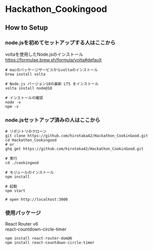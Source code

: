 # Hackathon_Cookingood



## How to Setup

### node.jsを初めてセットアップする人はここから
voltaを使用したNode.jsのインストール  
https://formulae.brew.sh/formula/volta#default
```
# macのパッケージサービスからvoltaのインストール
brew install volta

# Node.js バージョン18の最新 LTS をインストール
volta install node@18

# インストールの確認
node -v
npm -v
```

### node.jsセットアップ済みの人はここから

```
# リポジトリのクローン
git clone https://github.com/hirotaka42/Hackathon_CookinGood.git
cd Hackathon_Cookingood
# or
ghq get https://github.com/hirotaka42/Hackathon_CookinGood.git

# 実行
cd ./cookingood

# モジュールのインストール
npm install

# 起動
npm start

# open http://localhost:3000
```


### 使用パッケージ

React Router v6   
react-countdown-circle-timer  

```
npm install react-router-dom@6
npm install react-countdown-circle-timer
```
